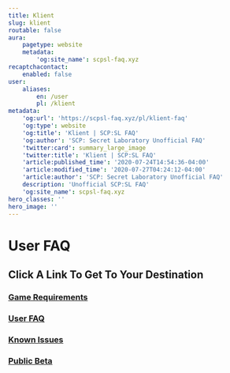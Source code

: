 ```yaml
---
title: Klient
slug: klient
routable: false
aura:
    pagetype: website
    metadata:
        'og:site_name': scpsl-faq.xyz
recaptchacontact:
    enabled: false
user:
    aliases:
        en: /user
        pl: /klient
metadata:
    'og:url': 'https://scpsl-faq.xyz/pl/klient-faq'
    'og:type': website
    'og:title': 'Klient | SCP:SL FAQ'
    'og:author': 'SCP: Secret Laboratory Unofficial FAQ'
    'twitter:card': summary_large_image
    'twitter:title': 'Klient | SCP:SL FAQ'
    'article:published_time': '2020-07-24T14:54:36-04:00'
    'article:modified_time': '2020-07-27T04:24:12-04:00'
    'article:author': 'SCP: Secret Laboratory Unofficial FAQ'
    description: 'Unofficial SCP:SL FAQ'
    'og:site_name': scpsl-faq.xyz
hero_classes: ''
hero_image: ''
---
```


# User FAQ

## Click A Link To Get To Your Destination


### **[Game Requirements](./game-requirements)**
### **[User FAQ](./faq)**
### **[Known Issues](./known-issues)**
### **[Public Beta](./public-beta)**